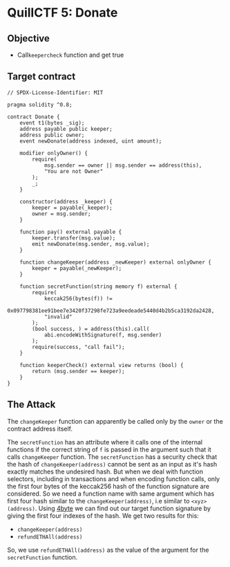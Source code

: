 # QuillCTF 5: Donate

## Objective
- Call`keepercheck` function and get true 

## Target contract
```solidity
// SPDX-License-Identifier: MIT

pragma solidity ^0.8;

contract Donate {
    event t1(bytes _sig);
    address payable public keeper;
    address public owner;
    event newDonate(address indexed, uint amount);

    modifier onlyOwner() {
        require(
            msg.sender == owner || msg.sender == address(this),
            "You are not Owner"
        );
        _;
    }

    constructor(address _keeper) {
        keeper = payable(_keeper);
        owner = msg.sender;
    }

    function pay() external payable {
        keeper.transfer(msg.value);
        emit newDonate(msg.sender, msg.value);
    }

    function changeKeeper(address _newKeeper) external onlyOwner {
        keeper = payable(_newKeeper);
    }

    function secretFunction(string memory f) external {
        require(
            keccak256(bytes(f)) !=
                0x097798381ee91bee7e3420f37298fe723a9eedeade5440d4b2b5ca3192da2428,
            "invalid"
        );
        (bool success, ) = address(this).call(
            abi.encodeWithSignature(f, msg.sender)
        );
        require(success, "call fail");
    }

    function keeperCheck() external view returns (bool) {
        return (msg.sender == keeper);
    }
}
```

## The Attack
The `changeKeeper` function can apparently be called only by the `owner` or the contract address itself. 

The `secretFunction` has an attribute where it calls one of the internal functions if the correct string of `f` is passed in the argument such that it calls `changeKeeper` function. The `secretFunction` has a security check that the hash of `changeKeeper(address)` cannot be sent as an input as it's hash exactly matches the undesired hash. 
But when we deal with function selectors, including in transactions and when encoding function calls, only the first four bytes of the keccak256 hash of the function signature are considered. So we need a function name with same argument which has first four hash similar to the `changeKeeper(address)`, i.e similar to `<xyz>(address)`. Using [4byte](http://www.4byte.directory/) we can find out our target function signature by giving the first four indexes of the hash.
We get two results for this:
- `changeKeeper(address)`
- `refundETHAll(address)`

So, we use `refundETHAll(address)` as the value of the argument for the `secretFunction` function.